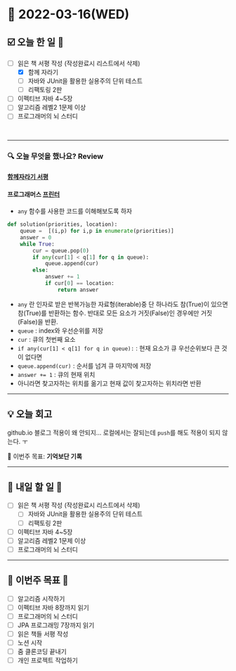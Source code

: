 # 📆 2022-03-16(WED)
## ☑️ 오늘 한 일 📑
- [ ] 읽은 책 서평 작성 (작성완료시 리스트에서 삭제) 
  - [x] 함께 자라기 
  - [ ] 자바와 JUnit을 활용한 실용주의 단위 테스트
  - [ ] 리팩토링 2판
- [ ] 이펙티브 자바 4~5장
- [ ] 알고리즘 레벨2 1문제 이상
- [ ] 프로그래머의 뇌 스터디
<br>

***
### 🔍️ 오늘 무엇을 했나요? Review

#### [함께자라기 서평](https://github.com/Kyuwon53/Kyuwon53.github.io/blob/main/_posts/2022-03-16-%5B%EC%84%9C%ED%8E%91%5D%ED%95%A8%EA%BB%98%EC%9E%90%EB%9D%BC%EA%B8%B0.md)

#### 프로그래머스 [프린터](https://github.com/Kyuwon53/Python-algorithm/tree/main/programmers/Level2/%ED%94%84%EB%A6%B0%ED%84%B0)
- `any` 함수를 사용한 코드를 이해해보도록 하자 
```python
def solution(priorities, location):
    queue =  [(i,p) for i,p in enumerate(priorities)]
    answer = 0
    while True:
        cur = queue.pop(0)
        if any(cur[1] < q[1] for q in queue):
            queue.append(cur)
        else:
            answer += 1
            if cur[0] == location:
                return answer
```

- `any`  란 인자로 받은 반복가능한 자료형(iterable)중 단 하나라도 참(True)이 있으면 참(True)를 반환하는 함수. 반대로 모든 요소가 거짓(False)인 경우에만 거짓(False)을 반환.
- `queue` :  index와 우선순위를 저장 
- `cur` :  큐의 첫번째 요소 
- `if any(cur[1] < q[1] for q in queue):` : 현재 요소가 큐 우선순위보다 큰 것이 없다면 
- `queue.append(cur)` :  순서를 넘겨 큐 마지막에 저장 
- `answer += 1` :  큐의 현재 위치 
- 아니라면 찾고자하는 위치를 옮기고 현재 값이 찾고자하는 위치라면 반환 

***

## 💡  오늘  회고

github.io 블로그 적용이 왜 안되지... 로컬에서는 잘되는데 `push`를 해도 적용이 되지 않는다. ㅜ 

🎯 이번주 목표: **기억보단 기록** 

***

## 🎯 내일 할 일 🎯
- [ ] 읽은 책 서평 작성 (작성완료시 리스트에서 삭제) 
  - [ ] 자바와 JUnit을 활용한 실용주의 단위 테스트
  - [ ] 리팩토링 2판
- [ ] 이펙티브 자바 4~5장
- [ ] 알고리즘 레벨2 1문제 이상
- [ ] 프로그래머의 뇌 스터디

***

## 🏁 이번주 목표 🏁 
- [ ] 알고리즘 시작하기
- [ ] 이펙티브 자바 8장까지 읽기
- [ ] 프로그래머의 뇌 스터디
- [ ] JPA 프로그래밍 7장까지 읽기 
- [ ] 읽은 책들 서평 작성 
- [ ] 노션 시작
- [ ] 줌 클론코딩 끝내기
- [ ] 개인 프로젝트 작업하기 